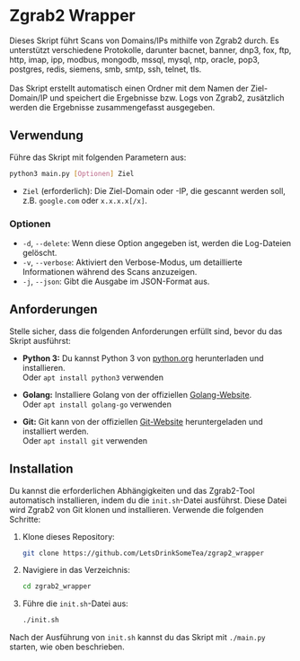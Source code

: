 # Zgrab2 Wrapper

Dieses Skript führt Scans von Domains/IPs mithilfe von Zgrab2 durch. Es unterstützt verschiedene Protokolle,
darunter bacnet, banner, dnp3, fox, ftp, http, imap, ipp, modbus, mongodb, mssql, mysql, ntp, oracle, pop3,
postgres, redis, siemens, smb, smtp, ssh, telnet, tls. <br><br>
Das Skript erstellt automatisch einen Ordner mit dem Namen der Ziel-Domain/IP und speichert die Ergebnisse bzw. Logs von Zgrab2, 
zusätzlich werden die Ergebnisse zusammengefasst ausgegeben. 

## Verwendung

Führe das Skript mit folgenden Parametern aus:

```bash
python3 main.py [Optionen] Ziel
```

- `Ziel` (erforderlich): Die Ziel-Domain oder -IP, die gescannt werden soll, z.B. `google.com` oder `x.x.x.x[/x]`.

### Optionen

- `-d`, `--delete`: Wenn diese Option angegeben ist, werden die Log-Dateien gelöscht.
- `-v`, `--verbose`: Aktiviert den Verbose-Modus, um detaillierte Informationen während des Scans anzuzeigen.
- `-j`, `--json`: Gibt die Ausgabe im JSON-Format aus.

## Anforderungen

Stelle sicher, dass die folgenden Anforderungen erfüllt sind, bevor du das Skript ausführst:

- **Python 3:** Du kannst Python 3 von [python.org](https://www.python.org/downloads/) herunterladen und installieren.<br>
Oder ```apt install python3``` verwenden

- **Golang:** Installiere Golang von der offiziellen [Golang-Website](https://golang.org/doc/install).<br>
Oder ```apt install golang-go``` verwenden

- **Git:** Git kann von der offiziellen [Git-Website](https://git-scm.com/downloads) heruntergeladen und installiert werden.<br>
Oder ```apt install git``` verwenden

## Installation

Du kannst die erforderlichen Abhängigkeiten und das Zgrab2-Tool automatisch installieren, indem du die `init.sh`-Datei ausführst. Diese Datei wird Zgrab2 von Git klonen und installieren. Verwende die folgenden Schritte:

1. Klone dieses Repository:

   ```bash
   git clone https://github.com/LetsDrinkSomeTea/zgrap2_wrapper
   ```

2. Navigiere in das Verzeichnis:

   ```bash
   cd zgrab2_wrapper
   ```

3. Führe die `init.sh`-Datei aus:

   ```bash
   ./init.sh
   ```

Nach der Ausführung von `init.sh` kannst du das Skript mit `./main.py` starten, wie oben beschrieben.

